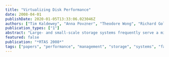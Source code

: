 ```yaml
---
title: "Virtualizing Disk Performance"
date: 2008-04-01
publishDate: 2020-01-05T13:33:06.023046Z
authors: ["Tim Kaldewey", "Anna Povzner", "Theodore Wong", "Richard Golding", "Scott A. Brandt", "Carlos Maltzahn"]
publication_types: ["1"]
abstract: "Large- and small-scale storage systems frequently serve a mixture of workloads, an increasing number of which require some form of performance guarantee. Providing guaranteed disk performance---the equivalent of a ``virtual disk''---is challenging because disk requests are non-preemptible and their execution times are stateful, partially non-deterministic, and can vary by orders of magnitude. Guaranteeing throughput, the standard measure of disk performance, requires worst-case I/O time assumptions orders of magnitude greater than average I/O times, with correspondingly low performance and poor control of the resource allocation. We show that disk time utilization--- analogous to CPU utilization in CPU scheduling and the only fully provisionable aspect of disk performance---yields greater control, more efficient use of disk resources, and better isolation between request streams than bandwidth or I/O rate when used as the basis for disk reservation and scheduling."
featured: false
publication: "*RTAS 2008*"
tags: ["papers", "performance", "management", "storage", "systems", "fahrrad", "rbed", "qos"]
---
```


